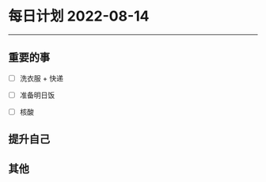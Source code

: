 #  每日计划 2022-08-14
---
## 重要的事
- [ ]  洗衣服 + 快递
- [ ]  准备明日饭
- [ ]  核酸




## 提升自己

  



## 其他








